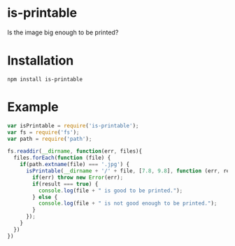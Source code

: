 # is-printable
Is the image big enough to be printed?

# Installation
`npm install is-printable`

# Example
```javascript
var isPrintable = require('is-printable');
var fs = require('fs');
var path = require('path');

fs.readdir(__dirname, function(err, files){
  files.forEach(function (file) {
    if(path.extname(file) === '.jpg') {
      isPrintable(__dirname + '/' + file, [7.8, 9.8], function (err, result) {
        if(err) throw new Error(err);
        if(result === true) {
          console.log(file + " is good to be printed.");
        } else {
          console.log(file + " is not good enough to be printed.");
        }
      });
    }
  })
})
```
